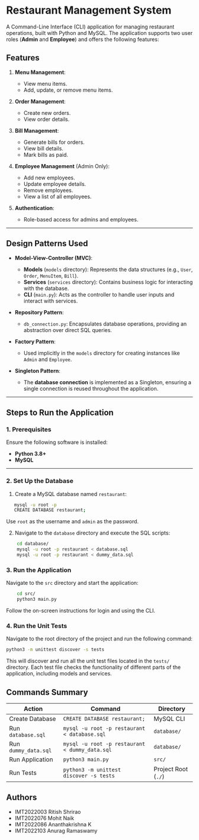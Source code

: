 # Restaurant Management System

A Command-Line Interface (CLI) application for managing restaurant operations, built with Python and MySQL. The application supports two user roles (**Admin** and **Employee**) and offers the following features:

## Features

1. **Menu Management**:
   - View menu items.
   - Add, update, or remove menu items.

2. **Order Management**:
   - Create new orders.
   - View order details.

3. **Bill Management**:
   - Generate bills for orders.
   - View bill details.
   - Mark bills as paid.

4. **Employee Management** (Admin Only):
   - Add new employees.
   - Update employee details.
   - Remove employees.
   - View a list of all employees.

5. **Authentication**:
   - Role-based access for admins and employees.

---

## Design Patterns Used

- **Model-View-Controller (MVC)**:
  - **Models** (`models` directory): Represents the data structures (e.g., `User`, `Order`, `MenuItem`, `Bill`).
  - **Services** (`services` directory): Contains business logic for interacting with the database.
  - **CLI** (`main.py`): Acts as the controller to handle user inputs and interact with services.

- **Repository Pattern**:
  - `db_connection.py`: Encapsulates database operations, providing an abstraction over direct SQL queries.

- **Factory Pattern**:
  - Used implicitly in the `models` directory for creating instances like `Admin` and `Employee`.

- **Singleton Pattern**:
  - The **database connection** is implemented as a Singleton, ensuring a single connection is reused throughout the application.

---

## Steps to Run the Application

### 1. Prerequisites

Ensure the following software is installed:
- **Python 3.8+**
- **MySQL**

---

### 2. Set Up the Database

1. Create a MySQL database named `restaurant`:
```bash
   mysql -u root -p
   CREATE DATABASE restaurant;
```

Use `root` as the username and `admin` as the password.

2. Navigate to the `database` directory and execute the SQL scripts:
```bash
    cd database/
    mysql -u root -p restaurant < database.sql
    mysql -u root -p restaurant < dummy_data.sql
```

### 3. Run the Application

Navigate to the `src` directory and start the application:
```bash
    cd src/
    python3 main.py
```

Follow the on-screen instructions for login and using the CLI.

### 4. Run the Unit Tests

Navigate to the root directory of the project and run the following command:
```bash
python3 -m unittest discover -s tests
```

This will discover and run all the unit test files located in the `tests/` directory. Each test file checks the functionality of different parts of the application, including models and services.

## Commands Summary

| Action              | Command                                                       | Directory                  |
|---------------------|---------------------------------------------------------------|----------------------------|
| Create Database     | `CREATE DATABASE restaurant;`                                 | MySQL CLI                  |
| Run `database.sql`  | `mysql -u root -p restaurant < database.sql`                  | `database/`                |
| Run `dummy_data.sql`| `mysql -u root -p restaurant < dummy_data.sql`                | `database/`                |
| Run Application     | `python3 main.py`                                             | `src/`                     |
| Run Tests           | `python3 -m unittest discover -s tests`                       | Project Root (`./`)        |


## Authors
- IMT2022003 Ritish Shrirao
- IMT2022076 Mohit Naik
- IMT2022086 Ananthakrishna K
- IMT2022103 Anurag Ramaswamy